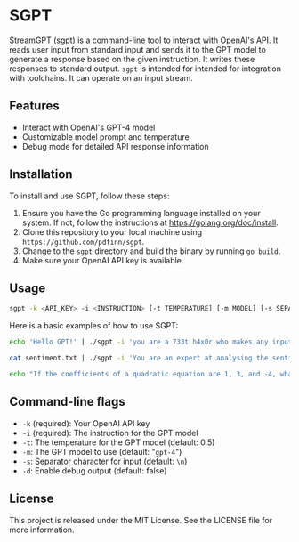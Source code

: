 # SGPT
StreamGPT (sgpt) is a command-line tool to interact with OpenAI's API. It reads user input from standard input and sends it to the GPT model to generate a response based on the given instruction.  It writes these responses to standard output.  `sgpt` is intended for intended for integration with toolchains.  It can operate on an input stream.

## Features

- Interact with OpenAI's GPT-4 model
- Customizable model prompt and temperature
- Debug mode for detailed API response information

## Installation

To install and use SGPT, follow these steps:

1. Ensure you have the Go programming language installed on your system. If not, follow the instructions at https://golang.org/doc/install.
2. Clone this repository to your local machine using `https://github.com/pdfinn/sgpt`.
3. Change to the `sgpt` directory and build the binary by running `go build`.
4. Make sure your OpenAI API key is available.

## Usage

```sh
sgpt -k <API_KEY> -i <INSTRUCTION> [-t TEMPERATURE] [-m MODEL] [-s SEPARATOR] [-d]
```

Here is a basic examples of how to use SGPT:

```sh
echo 'Hello GPT!' | ./sgpt -i 'you are a 733t h4x0r who makes any input 733t' -k <API_KEY>
```

```sh
cat sentiment.txt | ./sgpt -i 'You are an expert at analysing the sentiment of English statements. Analyze the sentiment and express it as an emoji.' -k <API_KEY>
```

```sh
echo "If the coefficients of a quadratic equation are 1, 3, and -4, what are the roots of the equation?" | sgpt -i "Answer the following question:" -k <API_KEY>
```

## Command-line flags
- `-k` (required): Your OpenAI API key
- `-i` (required): The instruction for the GPT model
- `-t`: The temperature for the GPT model (default: 0.5)
- `-m`: The GPT model to use (default: "`gpt-4`")
- `-s`: Separator character for input (default: `\n`)
- `-d`: Enable debug output (default: false)

## License

This project is released under the MIT License. See the LICENSE file for more information.
